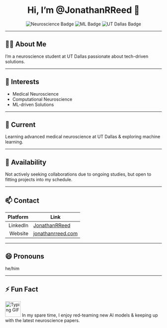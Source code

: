 <h1 align="center">Hi, I’m @JonathanRReed 👋</h1>

<p align="center">
  <img src="https://img.shields.io/badge/Neuroscience-Advanced-blue" alt="Neuroscience Badge">
  <img src="https://img.shields.io/badge/ML-Exploring-green" alt="ML Badge">
  <img src="https://img.shields.io/badge/UT%20Dallas-Student-yellow" alt="UT Dallas Badge">
</p>

---

## 👨‍🎓 About Me
I’m a neuroscience student at UT Dallas passionate about tech-driven solutions.

---

## 👀 Interests
- Medical Neuroscience  
- Computational Neuroscience  
- ML-driven Solutions  

---

## 🌱 Current
Learning advanced medical neuroscience at UT Dallas & exploring machine learning.

---

## 📆 Availability
Not actively seeking collaborations due to ongoing studies, but open to fitting projects into my schedule.

---

## 📫 Contact
| Platform   | Link                                                         |
|-----------:|--------------------------------------------------------------|
| LinkedIn   | [JonathanRReed](https://www.linkedin.com/in/JonathanRReed0)  |
| Website    | [jonathanrreed.com](https://jonathanrreed.com)               |

---

## 😄 Pronouns
he/him

---

## ⚡ Fun Fact
<img src="https://media.giphy.com/media/26BRuo6sLetdllPAQ/giphy.gif" width="50" alt="Typing GIF">  
In my spare time, I enjoy red-teaming new AI models & keeping up with the latest neuroscience papers.
